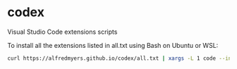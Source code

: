 # codex
Visual Studio Code extensions scripts

To install all the extensions listed in all.txt using Bash on Ubuntu or WSL:
 
``` bash
curl https://alfredmyers.github.io/codex/all.txt | xargs -L 1 code --install-extension
```
